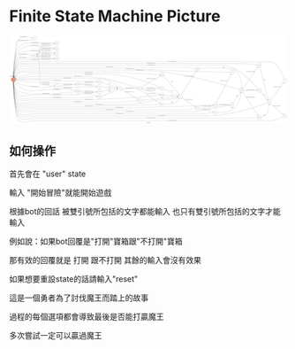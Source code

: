# Finite State Machine Picture
![](https://github.com/rainfallman/Tosproject/blob/master/fsm.png)

## 如何操作
首先會在 "user" state

輸入 "開始冒險"就能開始遊戲

根據bot的回話 被雙引號所包括的文字都能輸入 也只有雙引號所包括的文字才能輸入

例如說：如果bot回覆是"打開"寶箱跟"不打開"寶箱

那有效的回覆就是 打開 跟不打開 其餘的輸入會沒有效果

如果想要重設state的話請輸入"reset"

這是一個勇者為了討伐魔王而踏上的故事

過程的每個選項都會導致最後是否能打贏魔王

多次嘗試一定可以贏過魔王